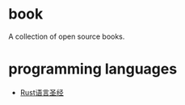 # book

A collection of open source books.

# programming languages

- [Rust语言圣经](https://course.rs/about-book.html)


